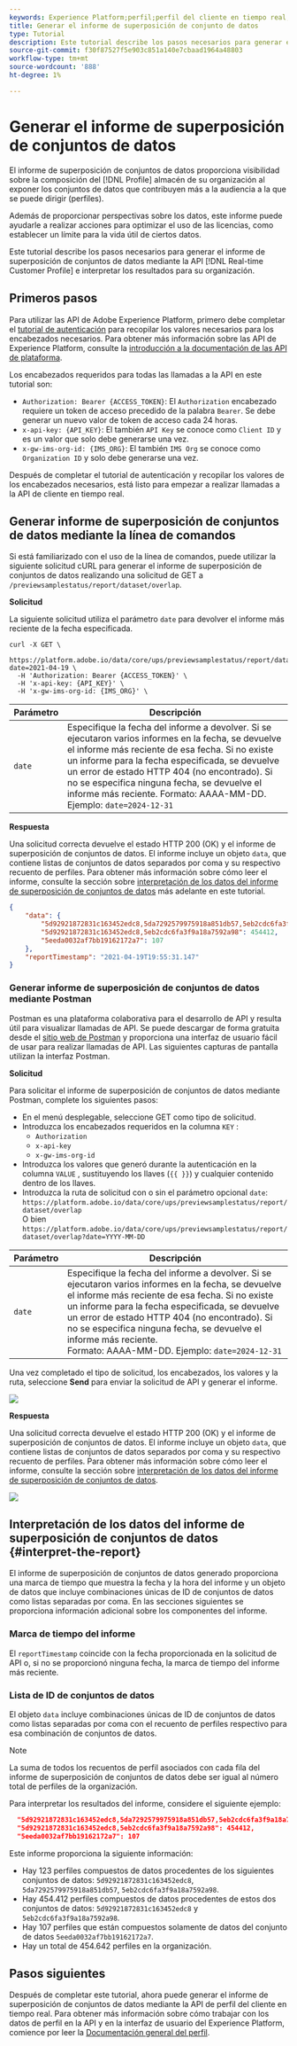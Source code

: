 ```yaml
---
keywords: Experience Platform;perfil;perfil del cliente en tiempo real;solución de problemas;API;informes;informe de superposición de conjuntos de datos;datos de perfil
title: Generar el informe de superposición de conjunto de datos
type: Tutorial
description: Este tutorial describe los pasos necesarios para generar el informe de superposición de conjuntos de datos mediante la API de perfil del cliente en tiempo real.
source-git-commit: f30f87527f5e903c851a140e7cbaad1964a48803
workflow-type: tm+mt
source-wordcount: '888'
ht-degree: 1%

---
```



# Generar el informe de superposición de conjuntos de datos

El informe de superposición de conjuntos de datos proporciona visibilidad sobre la composición del [!DNL Profile] almacén de su organización al exponer los conjuntos de datos que contribuyen más a la audiencia a la que se puede dirigir (perfiles).

Además de proporcionar perspectivas sobre los datos, este informe puede ayudarle a realizar acciones para optimizar el uso de las licencias, como establecer un límite para la vida útil de ciertos datos.

Este tutorial describe los pasos necesarios para generar el informe de superposición de conjuntos de datos mediante la API [!DNL Real-time Customer Profile] e interpretar los resultados para su organización.

## Primeros pasos

Para utilizar las API de Adobe Experience Platform, primero debe completar el [tutorial de autenticación](https://www.adobe.com/go/platform-api-authentication-en) para recopilar los valores necesarios para los encabezados necesarios. Para obtener más información sobre las API de Experience Platform, consulte la [introducción a la documentación de las API de plataforma](../../landing/api-guide.md).

Los encabezados requeridos para todas las llamadas a la API en este tutorial son:

* `Authorization: Bearer {ACCESS_TOKEN}`: El  `Authorization` encabezado requiere un token de acceso precedido de la palabra  `Bearer`. Se debe generar un nuevo valor de token de acceso cada 24 horas.
* `x-api-key: {API_KEY}`: El también  `API Key` se conoce como  `Client ID` y es un valor que solo debe generarse una vez.
* `x-gw-ims-org-id: {IMS_ORG}`: El también  `IMS Org` se conoce como  `Organization ID` y solo debe generarse una vez.

Después de completar el tutorial de autenticación y recopilar los valores de los encabezados necesarios, está listo para empezar a realizar llamadas a la API de cliente en tiempo real.

## Generar informe de superposición de conjuntos de datos mediante la línea de comandos

Si está familiarizado con el uso de la línea de comandos, puede utilizar la siguiente solicitud cURL para generar el informe de superposición de conjuntos de datos realizando una solicitud de GET a `/previewsamplestatus/report/dataset/overlap`.

**Solicitud**

La siguiente solicitud utiliza el parámetro `date` para devolver el informe más reciente de la fecha especificada.

```shell
curl -X GET \
  https://platform.adobe.io/data/core/ups/previewsamplestatus/report/dataset/overlap?date=2021-04-19 \
  -H 'Authorization: Bearer {ACCESS_TOKEN}' \
  -H 'x-api-key: {API_KEY}' \
  -H 'x-gw-ims-org-id: {IMS_ORG}' \
```

| Parámetro | Descripción |
|---|---|
| `date` | Especifique la fecha del informe a devolver. Si se ejecutaron varios informes en la fecha, se devuelve el informe más reciente de esa fecha. Si no existe un informe para la fecha especificada, se devuelve un error de estado HTTP 404 (no encontrado). Si no se especifica ninguna fecha, se devuelve el informe más reciente. Formato: AAAA-MM-DD. Ejemplo: `date=2024-12-31` |

**Respuesta**

Una solicitud correcta devuelve el estado HTTP 200 (OK) y el informe de superposición de conjuntos de datos. El informe incluye un objeto `data`, que contiene listas de conjuntos de datos separados por coma y su respectivo recuento de perfiles. Para obtener más información sobre cómo leer el informe, consulte la sección sobre [interpretación de los datos del informe de superposición de conjuntos de datos](#interpret-the-report) más adelante en este tutorial.

```json
{
    "data": {
        "5d92921872831c163452edc8,5da7292579975918a851db57,5eb2cdc6fa3f9a18a7592a98": 123,
        "5d92921872831c163452edc8,5eb2cdc6fa3f9a18a7592a98": 454412,
        "5eeda0032af7bb19162172a7": 107
    },
    "reportTimestamp": "2021-04-19T19:55:31.147"
}
```

### Generar informe de superposición de conjuntos de datos mediante Postman

Postman es una plataforma colaborativa para el desarrollo de API y resulta útil para visualizar llamadas de API. Se puede descargar de forma gratuita desde el [sitio web de Postman](https://www.postman.com) y proporciona una interfaz de usuario fácil de usar para realizar llamadas de API. Las siguientes capturas de pantalla utilizan la interfaz Postman.

**Solicitud**

Para solicitar el informe de superposición de conjuntos de datos mediante Postman, complete los siguientes pasos:

* En el menú desplegable, seleccione GET como tipo de solicitud.
* Introduzca los encabezados requeridos en la columna `KEY` :
   * `Authorization`
   * `x-api-key`
   * `x-gw-ims-org-id`
* Introduzca los valores que generó durante la autenticación en la columna `VALUE` , sustituyendo los llaves (`{{ }}`) y cualquier contenido dentro de los llaves.
* Introduzca la ruta de solicitud con o sin el parámetro opcional `date`:
   `https://platform.adobe.io/data/core/ups/previewsamplestatus/report/dataset/overlap`\
   O bien
   `https://platform.adobe.io/data/core/ups/previewsamplestatus/report/dataset/overlap?date=YYYY-MM-DD`

| Parámetro | Descripción |
|---|---|
| `date` | Especifique la fecha del informe a devolver. Si se ejecutaron varios informes en la fecha, se devuelve el informe más reciente de esa fecha. Si no existe un informe para la fecha especificada, se devuelve un error de estado HTTP 404 (no encontrado). Si no se especifica ninguna fecha, se devuelve el informe más reciente. <br/>Formato: AAAA-MM-DD. Ejemplo: `date=2024-12-31` |

Una vez completado el tipo de solicitud, los encabezados, los valores y la ruta, seleccione **Send** para enviar la solicitud de API y generar el informe.

![](../images/dataset-overlap-report/postman-request.png)

**Respuesta**

Una solicitud correcta devuelve el estado HTTP 200 (OK) y el informe de superposición de conjuntos de datos. El informe incluye un objeto `data`, que contiene listas de conjuntos de datos separados por coma y su respectivo recuento de perfiles. Para obtener más información sobre cómo leer el informe, consulte la sección sobre [interpretación de los datos del informe de superposición de conjuntos de datos](#interpret-the-report).

![](../images/dataset-overlap-report/postman-response.png)

## Interpretación de los datos del informe de superposición de conjuntos de datos {#interpret-the-report}

El informe de superposición de conjuntos de datos generado proporciona una marca de tiempo que muestra la fecha y la hora del informe y un objeto de datos que incluye combinaciones únicas de ID de conjuntos de datos como listas separadas por coma. En las secciones siguientes se proporciona información adicional sobre los componentes del informe.

### Marca de tiempo del informe

El `reportTimestamp` coincide con la fecha proporcionada en la solicitud de API o, si no se proporcionó ninguna fecha, la marca de tiempo del informe más reciente.

### Lista de ID de conjuntos de datos

El objeto `data` incluye combinaciones únicas de ID de conjuntos de datos como listas separadas por coma con el recuento de perfiles respectivo para esa combinación de conjuntos de datos.

>[!NOTE]
>
>La suma de todos los recuentos de perfil asociados con cada fila del informe de superposición de conjuntos de datos debe ser igual al número total de perfiles de la organización.

Para interpretar los resultados del informe, considere el siguiente ejemplo:

```json
  "5d92921872831c163452edc8,5da7292579975918a851db57,5eb2cdc6fa3f9a18a7592a98": 123,
  "5d92921872831c163452edc8,5eb2cdc6fa3f9a18a7592a98": 454412,
  "5eeda0032af7bb19162172a7": 107
```

Este informe proporciona la siguiente información:
* Hay 123 perfiles compuestos de datos procedentes de los siguientes conjuntos de datos: `5d92921872831c163452edc8`, `5da7292579975918a851db57`, `5eb2cdc6fa3f9a18a7592a98`.
* Hay 454.412 perfiles compuestos de datos procedentes de estos dos conjuntos de datos: `5d92921872831c163452edc8` y `5eb2cdc6fa3f9a18a7592a98`.
* Hay 107 perfiles que están compuestos solamente de datos del conjunto de datos `5eeda0032af7bb19162172a7`.
* Hay un total de 454.642 perfiles en la organización.

## Pasos siguientes

Después de completar este tutorial, ahora puede generar el informe de superposición de conjuntos de datos mediante la API de perfil del cliente en tiempo real. Para obtener más información sobre cómo trabajar con los datos de perfil en la API y en la interfaz de usuario del Experience Platform, comience por leer la [Documentación general del perfil](../home.md).